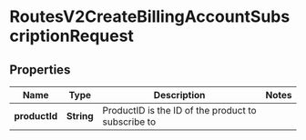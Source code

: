 

# RoutesV2CreateBillingAccountSubscriptionRequest


## Properties

| Name | Type | Description | Notes |
|------------ | ------------- | ------------- | -------------|
|**productId** | **String** | ProductID is the ID of the product to subscribe to |  |



